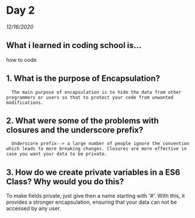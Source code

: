 # Day 2
_12/16/2020_

## What i learned in coding school is...
how to code


## 1. What is the purpose of Encapsulation?
      The main purpose of encapsulation is to hide the data from other programmers or users so that to protect your code from unwanted modifications.

## 2. What were some of the problems with closures and the underscore prefix?
      Underscore prefix--> a large number of people ignore the convention which leads to more breaking changes. Closures are more effective in case you want your data to be private.

## 3. How do we create private variables in a ES6 Class? Why would you do this?
  To make fields private, just give then a name starting with '#'. With this, it provides a stronger encapsulation, ensuring that your data can not be accessed by any user.